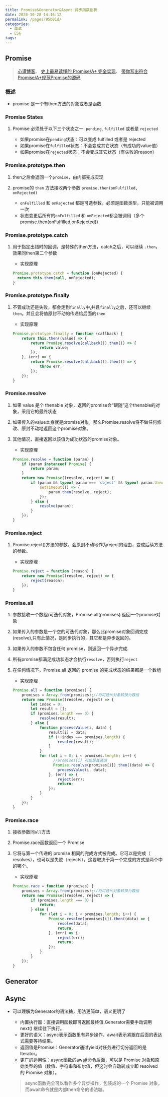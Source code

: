 ```yaml
---
title: Promise&Generator&Async 异步函数剖析
date: 2020-10-28 14:16:12
permalink: /pages/95b01d/
categories: 
  - 面试
  - ES6
tags: 
---
```


## Promise

> [心谭博客](https://xin-tan.com/2018-05-23-es-promise/)、
> [史上最易读懂的 Promise/A+ 完全实现](https://zhuanlan.zhihu.com/p/21834559)、
> [带你写出符合Promise/A+规范Promise的源码](URL-promise)

### 概述

- promise 是一个有then方法的对象或者是函数

### Promise States

1. Promise 必须处于以下三个状态之一: `pending`, `fulfilled` 或者是 `rejected`

   - 如果promise在`pending`状态：可以变成 fulfilled 或者是 rejected
   - 如果promise在`fulfilled`状态：不会变成其它状态（有成功的value值）
   - 如果promise在`rejected`状态：不会变成其它状态（有失败的reason）

### Promise.prototype.then

1. then之后会返回一个`promise`，由内部完成实现
2. promise的 `then` 方法接收两个参数 `promise.then(onFulfilled, onRejected)`

   - `onFulfilled` 和 `onRejected` 都是可选参数，必须是函数类型，只能被调用一次
   - 状态变更后所有的`onFulfilled` 和 `onRejected`都会被调用（多个promise.then(onFulfilled,onRejected)）

### Promise.prototype.catch

1. 用于指定出错时的回调，是特殊的then方法，catch之后，可以继续 `.then`，效果同then第二个参数

    - 实现原理

    ```js
    Promise.prototype.catch = function (onRejected) {
      return this.then(null, onRejected);
    }
    ```

### Promise.prototype.finally

1. 不管成功还是失败，都会走到`finally`中,并且`finally`之后，还可以继续`then`。并且会将值原封不动的传递给后面的`then`

    - 实现原理

    ```js
    Promise.prototype.finally = function (callback) {
        return this.then((value) => {
            return Promise.resolve(callback()).then(() => {
                return value;
            });
        }, (err) => {
            return Promise.resolve(callback()).then(() => {
                throw err;
            });
        });
    }
    ```

### Promise.resolve

1. 如果 value 是个 thenable 对象，返回的promise会“跟随”这个thenable的对象，采用它的最终状态
2. 如果传入的value本身就是promise对象，那么Promise.resolve将不做任何修改、原封不动地返回这个promise对象。
3. 其他情况，直接返回以该值为成功状态的promise对象。

    - 实现原理

    ```js
    Promise.resolve = function (param) {
        if (param instanceof Promise) {
            return param;
        }
        return new Promise((resolve, reject) => {
            if (param && typeof param === 'object' && typeof param.then === 'function') {
                setTimeout(() => {
                    param.then(resolve, reject);
                });
            } else {
                resolve(param);
            }
        });
    }
    ```

### Promise.reject

1. Promise.reject()方法的参数，会原封不动地作为reject的理由，变成后续方法的参数。

    - 实现原理

    ```js
    Promise.reject = function (reason) {
        return new Promise((resolve, reject) => {
            reject(reason);
        });
    }
    ```

### Promise.all

1. 参数接收一个数组/可迭代对象，Promise.all(promises) 返回一个promise对象
2. 如果传入的参数是一个空的可迭代对象，那么此promise对象回调完成(resolve),只有此情况，是同步执行的，其它都是异步返回的。
3. 如果传入的参数不包含任何 promise，则返回一个异步完成.
4. 所有promise都满足成功状态才会执行`resolve`，否则执行`reject`
5. 在任何情况下，Promise.all 返回的 promise 的完成状态的结果都是一个数组

    - 实现原理

    ```js
    Promise.all = function (promises) {
        promises = Array.from(promises);//将可迭代对象转换为数组
        return new Promise((resolve, reject) => {
            let index = 0;
            let result = [];
            if (promises.length === 0) {
                resolve(result);
            } else {
                function processValue(i, data) {
                    result[i] = data;
                    if (++index === promises.length) {
                        resolve(result);
                    }
                }
                for (let i = 0; i < promises.length; i++) {
                      //promises[i] 可能是普通值
                      Promise.resolve(promises[i]).then((data) => {
                        processValue(i, data);
                    }, (err) => {
                        reject(err);
                        return;
                    });
                }
            }
        });
    }
    ```

### Promise.race

1. 接收参数同`all`方法
2. Promise.race函数返回一个 Promise
3. 它将与第一个传递的 promise 相同的完成方式被完成。它可以是完成（ resolves），也可以是失败（rejects），这要取决于第一个完成的方式是两个中的哪个。

    - 实现原理

    ```js
    Promise.race = function (promises) {
        promises = Array.from(promises);//将可迭代对象转换为数组
        return new Promise((resolve, reject) => {
            if (promises.length === 0) {
                return;
            } else {
                for (let i = 0; i < promises.length; i++) {
                    Promise.resolve(promises[i]).then((data) => {
                        resolve(data);
                        return;
                    }, (err) => {
                        reject(err);
                        return;
                    });
                }
            }
        });
    }
    ```

## Generator

## Async

- 可以理解为Generator的语法糖，用法更简单，语义更明了

  - 内置执行器：直接调用函数即可返回最终值,Generator需要手动调用 next() 继续往下执行。
  - 更好的语义：async表示函数里有异步操作，await表示紧跟在后面的表达式需要等待结果。
  - 返回值是Promise：Generator通过yield对任务进行切分返回的是Iterator。
  - 更广的适用性：async函数的await命令后面，可以是 Promise 对象和原始类型的值（数值、字符串和布尔值，但这时会自动转成立即 resolved 的 Promise 对象）。

  > async函数完全可以看作多个异步操作，包装成的一个 Promise 对象，而await命令就是内部then命令的语法糖。

[URL-promise]:https://mp.weixin.qq.com/s?__biz=MzAxMTMyOTk3MA==&mid=2456450331&idx=1&sn=2b48dc59391511771518d8aa76e0276f&chksm=8cdc1dc6bbab94d0a64bb8556ffa3837571115d4c90d844097a6c99a542ff0a2e10a5af1651d&mpshare=1&scene=1&srcid=1105PyqbMl15Ukt5OqJkWSO6&sharer_sharetime=1604540402977&sharer_shareid=76605a84a018b6b091677b5240ac0709&key=42f1113a3b0851cccacf3fb2e2bb119d7a52fe492c5f22a60ce1a81b802acc3e3d8c46505e30eee06d234fc166b080eb47ed37865120971fb9fc501820179211baaa1dcdca68a4185f33a62dd994e42fbf0d486d32ab1ed147631a8c9e9ccd444f97738a754dfdab925e83dc04f68cab1c4a3db21beefd133114bec98b9c0877&ascene=1&uin=MTQ3NTQwOTg4MQ%3D%3D&devicetype=Windows+10+x64&version=6300002f&lang=zh_CN&exportkey=AX%2Fnh6FrV7UAOVAfxqKLFiQ%3D&pass_ticket=gezrkyHP9M6OdoDI3V9TyGloNKIKcu896zvj6R753zfMx5%2BEOPCkBL5YVSeqd0u7&wx_header=0